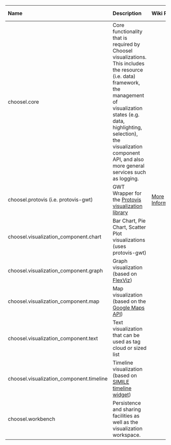 | **Name** | **Description** | **Wiki Page** | **Source Code** |
|:---------|:----------------|:--------------|:----------------|
|choosel.core|Core functionality that is required by Choosel visualizations. This includes the resource (i.e. data) framework, the management of visualization states (e.g. data, highlighting, selection), the visualization component API, and also more general services such as logging.|  |[Browse SVN](http://code.google.com/p/choosel/source/browse/#svn%2Ftrunk%2Forg.thechiselgroup.choosel.core)|
|choosel.protovis (i.e. protovis-gwt)|GWT Wrapper for the [Protovis visualization library](http://vis.stanford.edu/protovis/)|[More Information](ProtovisGWT.md)|[Browse SVN](http://code.google.com/p/choosel/source/browse/#svn%2Ftrunk%2Forg.thechiselgroup.choosel.protovis)|
|choosel.visualization\_component.chart| Bar Chart, Pie Chart, Scatter Plot visualizations (uses protovis-gwt) |  | [Browse SVN](http://code.google.com/p/choosel/source/browse/#svn%2Ftrunk%2Forg.thechiselgroup.choosel.visualization_component.chart)|
|choosel.visualization\_component.graph| Graph visualization (based on [FlexViz](http://sourceforge.net/projects/flexviz/)) |  | [Browse SVN](http://code.google.com/p/choosel/source/browse/#svn%2Ftrunk%2Forg.thechiselgroup.choosel.visualization_component.chart)|
|choosel.visualization\_component.map| Map visualization (based on the [Google Maps API](http://code.google.com/p/gwt-google-apis/wiki/MapsGettingStarted)) |  | [Browse SVN](http://code.google.com/p/choosel/source/browse/#svn%2Ftrunk%2Forg.thechiselgroup.choosel.visualization_component.chart)|
|choosel.visualization\_component.text| Text visualization that can be used as tag cloud or sized list |  | [Browse SVN](http://code.google.com/p/choosel/source/browse/#svn%2Ftrunk%2Forg.thechiselgroup.choosel.visualization_component.chart)|
|choosel.visualization\_component.timeline| Timeline visualization (based on [SIMILE timeline widget](http://www.simile-widgets.org/timeline/))  |  | [Browse SVN](http://code.google.com/p/choosel/source/browse/#svn%2Ftrunk%2Forg.thechiselgroup.choosel.visualization_component.chart)|
|choosel.workbench|Persistence and sharing facilities as well as the visualization workspace.|  |[Browse SVN](http://code.google.com/p/choosel/source/browse/#svn%2Ftrunk%2Forg.thechiselgroup.choosel.workbench)|